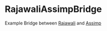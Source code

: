 # RajawaliAssimpBridge
Example Bridge between [Rajawali](https://github.com/Rajawali/Rajawali) and [Assimp](https://www.assimp.org)
